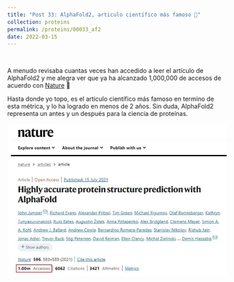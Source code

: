 ```yaml
---
title: "Post 33: AlphaFold2, articulo científico más famoso 🎉"
collection: proteins
permalink: /proteins/00033_af2
date: 2022-03-15
---
```


&nbsp;


A menudo revisaba cuantas veces han accedido a leer el artículo de AlphaFold2 y me alegra ver que ya ha alcanzado 1,000,000 de accesos de acuerdo con [Nature](https://www.nature.com/articles/s41586-021-03819-2) 🥳

Hasta donde yo topo, es el articulo científico más famoso en termino de esta métrica, y lo ha logrado en menos de 2 años. Sin duda, AlphaFold2 representa un antes y un después para la ciencia de proteínas.

![img](/images/proteins/00032_af2.jpg)


